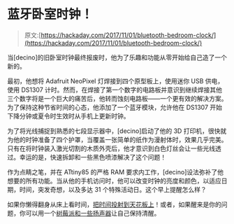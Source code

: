 # 蓝牙卧室时钟！

> 原文:[https://hackaday.com/2017/11/01/bluetooth-bedroom-clock/](https://hackaday.com/2017/11/01/bluetooth-bedroom-clock/)

当[decino]的旧卧室时钟最终报废时，他为了乐趣和功能从零开始给自己造了一个新的。

最初，他想将 Adafruit NeoPixel 灯焊接到四个原型板上，使用迷你 USB 供电，使用 DS1307 计时。然而，在焊接了第一个数字的电路板并意识到继续焊接其他三个数字将是一个巨大的痛苦后，他转而蚀刻电路板——一个更有效的解决方案。为了保持这种节省时间的心态，他添加了一个蓝牙模块，允许他在 DS1307 开始下降分钟或夏令时生效时从手机上更新时钟。

为了将光线捕捉到熟悉的七段显示器中，[decino]启动了他的 3D 打印机，很快就为他的时钟准备了四个护罩，当覆盖一张简单的纸作为漫射体时，效果几乎完美。只有在将时钟装入激光切割的木质外壳后，他才意识到白色灯丝会让一些光线透过。幸运的是，快速拆卸和一些黑色喷漆解决了这个问题！

作为点睛之笔，并在 ATtiny85 的严格 RAM 要求内工作，[decino]设法弥补了他想要的所有功能。当从他的手机访问时，他可以改变时钟的亮度和颜色，以适应日期，时间，突发奇想，以及多达 31 个特殊活动日。这个早上提醒怎么样？

如果你懒得翻身从床上看时间，[把时间投射到天花板上](https://hackaday.com/2011/05/04/analog-projection-clock-so-simple-you-should-have-thought-of-it/)！或者，如果醒来是你的问题，你可以用一个[树莓派和一些扬声器](https://hackaday.com/2013/06/06/alarm-clock-uses-raspberry-pi-to-poll-google-calendar/)让自己保持清醒。
